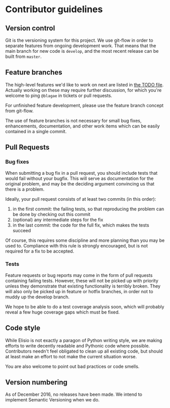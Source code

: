 # Contributor guidelines

## Version control

Git is the versioning system for this project. We use git-flow in order to separate features from ongoing development work.
That means that the main branch for new code is `develop`, and the most recent release can be built from `master`.

## Feature branches

The high-level features we'd like to work on next are listed in [the TODO file](./TODO.md).
Actually working on these may require further discussion, for which you're welcome to ping `@blagae` in tickets or pull requests.

For unfinished feature development, please use the feature branch concept from git-flow.

The use of feature branches is not necessary for small bug fixes, enhancements, documentation,
and other work items which can be easily contained in a single commit.

## Pull Requests

### Bug fixes

When submitting a bug fix in a pull request, you should include tests that would fail without your bugfix.
This will serve as documentation for the original problem, and may be the deciding argument convincing us that there is a problem.

Ideally, your pull request consists of at least two commits (in this order):

1. in the first commit: the failing tests, so that reproducing the problem can be done by checking out this commit
2. (optional) any intermediate steps for the fix
3. in the last commit: the code for the full fix, which makes the tests succeed

Of course, this requires some discipline and more planning than you may be used to.
Compliance with this rule is strongly encouraged, but is not required for a fix to be accepted.

### Tests

Feature requests or bug reports may come in the form of pull requests containing failing tests. However, these will not be picked up
with priority unless they demonstrate that existing functionality is terribly broken. They will also only be picked up in
feature or hotfix branches, in order not to muddy up the develop branch.

We hope to be able to do a test coverage analysis soon, which will probably reveal a few huge coverage gaps which must be fixed.

## Code style

While Elisio is not exactly a paragon of Python writing style, we are making efforts to write decently readable
and Pythonic code where possible. Contributors needn't feel obligated to clean up all existing code, but should at
least make an effort to not make the current situation worse.

You are also welcome to point out bad practices or code smells.

## Version numbering

As of December 2016, no releases have been made. We intend to implement Semantic Versioning when we do.
